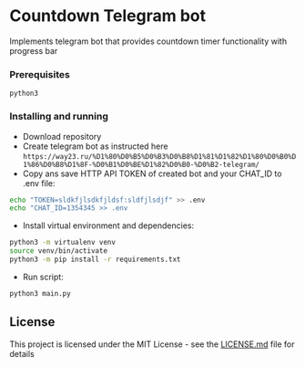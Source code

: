 # Countdown Telegram bot
Implements telegram bot that provides countdown timer functionality with progress bar
### Prerequisites
```
python3
```
### Installing and running
* Download repository
* Create telegram bot as instructed here `https://way23.ru/%D1%80%D0%B5%D0%B3%D0%B8%D1%81%D1%82%D1%80%D0%B0%D1%86%D0%B8%D1%8F-%D0%B1%D0%BE%D1%82%D0%B0-%D0%B2-telegram/`
* Copy ans save HTTP API TOKEN of created bot and your CHAT_ID to .env file:
```bash
echo "TOKEN=sldkfjlsdkfjldsf:sldfjlsdjf" >> .env
echo "CHAT_ID=1354345 >> .env
```
* Install virtual environment and dependencies:
```bash
python3 -m virtualenv venv
source venv/bin/activate
python3 -m pip install -r requirements.txt
```
* Run script:
```bash
python3 main.py
```
## License
This project is licensed under the MIT License - see the [LICENSE.md](LICENSE.md) file for details
